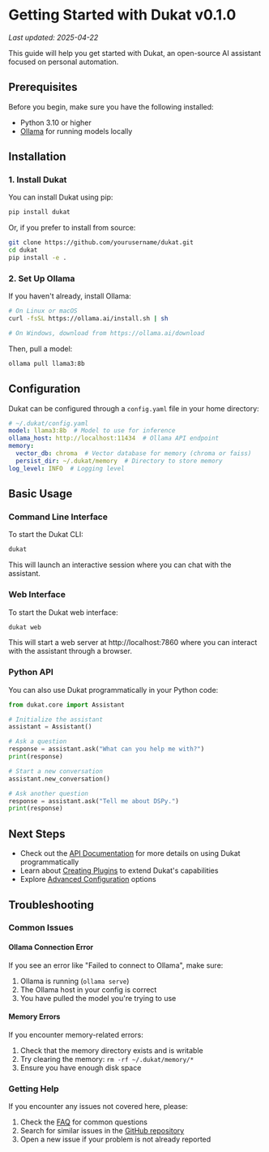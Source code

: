 # Getting Started with Dukat v0.1.0

*Last updated: 2025-04-22*

This guide will help you get started with Dukat, an open-source AI assistant focused on personal automation.

## Prerequisites

Before you begin, make sure you have the following installed:

- Python 3.10 or higher
- [Ollama](https://ollama.ai/) for running models locally

## Installation

### 1. Install Dukat

You can install Dukat using pip:

```bash
pip install dukat
```

Or, if you prefer to install from source:

```bash
git clone https://github.com/yourusername/dukat.git
cd dukat
pip install -e .
```

### 2. Set Up Ollama

If you haven't already, install Ollama:

```bash
# On Linux or macOS
curl -fsSL https://ollama.ai/install.sh | sh

# On Windows, download from https://ollama.ai/download
```

Then, pull a model:

```bash
ollama pull llama3:8b
```

## Configuration

Dukat can be configured through a `config.yaml` file in your home directory:

```yaml
# ~/.dukat/config.yaml
model: llama3:8b  # Model to use for inference
ollama_host: http://localhost:11434  # Ollama API endpoint
memory:
  vector_db: chroma  # Vector database for memory (chroma or faiss)
  persist_dir: ~/.dukat/memory  # Directory to store memory
log_level: INFO  # Logging level
```

## Basic Usage

### Command Line Interface

To start the Dukat CLI:

```bash
dukat
```

This will launch an interactive session where you can chat with the assistant.

### Web Interface

To start the Dukat web interface:

```bash
dukat web
```

This will start a web server at http://localhost:7860 where you can interact with the assistant through a browser.

### Python API

You can also use Dukat programmatically in your Python code:

```python
from dukat.core import Assistant

# Initialize the assistant
assistant = Assistant()

# Ask a question
response = assistant.ask("What can you help me with?")
print(response)

# Start a new conversation
assistant.new_conversation()

# Ask another question
response = assistant.ask("Tell me about DSPy.")
print(response)
```

## Next Steps

- Check out the [API Documentation](../api/index.md) for more details on using Dukat programmatically
- Learn about [Creating Plugins](plugins.md) to extend Dukat's capabilities
- Explore [Advanced Configuration](configuration.md) options

## Troubleshooting

### Common Issues

#### Ollama Connection Error

If you see an error like "Failed to connect to Ollama", make sure:

1. Ollama is running (`ollama serve`)
2. The Ollama host in your config is correct
3. You have pulled the model you're trying to use

#### Memory Errors

If you encounter memory-related errors:

1. Check that the memory directory exists and is writable
2. Try clearing the memory: `rm -rf ~/.dukat/memory/*`
3. Ensure you have enough disk space

### Getting Help

If you encounter any issues not covered here, please:

1. Check the [FAQ](faq.md) for common questions
2. Search for similar issues in the [GitHub repository](https://github.com/yourusername/dukat/issues)
3. Open a new issue if your problem is not already reported
